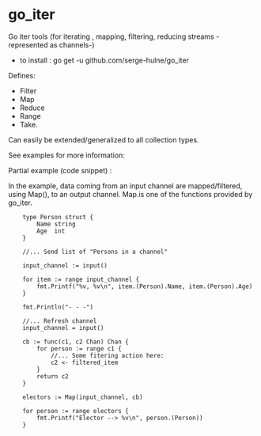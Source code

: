 # go_iter
Go iter tools (for iterating , mapping, filtering, reducing streams -represented as channels-)

- to install : go get -u github.com/serge-hulne/go_iter 

Defines:

- Filter
- Map
- Reduce
- Range
- Take.

Can easily be extended/generalized to all collection types.

See examples for more information:

Partial example (code snippet) :

In the example, data coming from an input channel are mapped/filtered, using Map(), to an output channel.
Map.is one of the functions provided by go_iter.

```
	type Person struct {
		Name string
		Age  int
	}
	
	//... Send list of "Persons in a channel"
	
	input_channel := input()

	for item := range input_channel {
		fmt.Printf("%v, %v\n", item.(Person).Name, item.(Person).Age)
	}

	fmt.Println("- - -")
	
	//... Refresh channel
	input_channel = input()

	cb := func(c1, c2 Chan) Chan {
		for person := range c1 {
			//... Some fitering action here:
			c2 <- filtered_item
		}
		return c2
	}

	electors := Map(input_channel, cb)

	for person := range electors {
		fmt.Printf("Elector --> %v\n", person.(Person))
	}
```
